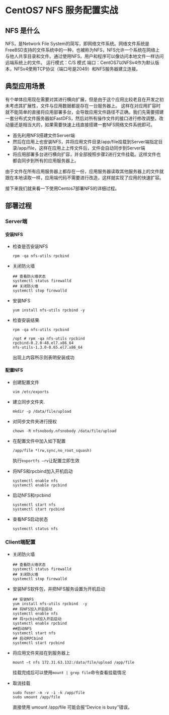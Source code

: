 # CentOS7 NFS 服务配置实战

## NFS 是什么

NFS，是Network File System的简写，即网络文件系统。网络文件系统是FreeBSD支持的文件系统中的一种，也被称为NFS，NFS允许一个系统在网络上与他人共享目录和文件。通过使用NFS，用户和程序可以像访问本地文件一样访问远端系统上的文件。 运行模式：C/S 模式 端口：CentOS7以NFSv4作为默认版本，NFSv4使用TCP协议（端口号是2049）和NFS服务器建立连接。

## 典型应用场景

有个单体应用现在需要对其进行横向扩展，但是由于这个应用比较老且在开发之初未考虑其扩展性，文件与应用数据都是存在一台服务器上。 这样在对应用扩容时就不能简单的直接将应用部署多台，会导致应用文件路径不正确。我们先需要搭建一套分布式文件服务器如FastDFS，然后对所有操作文件的接口进行修改调整。改动量还是相当大的，如果需要快速上线直接搭建一套NFS网络文件系统即可。

- 首先利用NFS搭建文件Server端
- 然后在应用上也安装NFS，并将应用文件目录/app/file挂载到Server端指定目录/app/file，这样在应用上上传文件后，文件会自动同步到Server端
- 将应用部署多台进行横向扩容，并全部按照步骤2进行文件挂载。这样文件也都会同步到所有的应用服务器上。

由于文件在所有应用服务器上都存在一份，应用服务器读取其他服务器上的文件就跟在本地读取一样，应用端代码不需要进行改造，这样就实现了应用的快速扩容。

接下来我们就来看一下使用Centos7部署NFS的详细过程。

## 部署过程

### Server端

#### 安装NFS

- 检查是否安装NFS

  ```
  rpm -qa nfs-utils rpcbind
  ```

  

- 关闭防火墙

  ```
  ## 查看防火墙状态
  systemctl status firewalld
  ## 关闭防火墙
  systemctl stop firewalld
  ```

  

- 安装NFS

  ```
  yum install nfs-utils rpcbind -y
  ```

  

- 检查安装结果

  ```
  rpm -qa nfs-utils rpcbind
  ```

  ```
  /opt # rpm -qa nfs-utils rpcbind                                   
  rpcbind-0.2.0-48.el7.x86_64
  nfs-utils-1.3.0-0.65.el7.x86_64
  ```

  出现上内容所示则表明安装成功

#### 配置NFS

- 创建配置文件

  ```
  vim /etc/exports
  ```

  

- 建立同步文件夹.

  ```
  mkdir -p /data/file/upload
  ```

  

- 对同步文件夹进行授权

  ```
  chown -R nfsnobody.nfsnobody /data/file/upload
  ```

  

- 在配置文件中加入如下配置

  ```
  /app/file *(rw,sync,no_root_squash)
  ```

  执行`exportfs –rv`让配置立即生效

  

- 将NFS和rpcbind加入开机启动

  ```
  systemctl enable nfs
  systemctl enable rpcbind
  ```

  

- 启动NFS和rpcbind

  ```
  systemctl start nfs
  systemctl start rpcbind
  ```

  

- 查看NFS启动状态

  ```
  systemctl status nfs
  ```

  

### Client端配置

- 关闭防火墙

  ```
  ## 查看防火墙状态
  systemctl status firewalld
  ## 关闭防火墙
  systemctl stop firewalld
  ```

  

- 安装NFS软件包，并把NFS服务设置为开机启动

  ```
  ## 安装NFS
  yum install nfs-utils rpcbind  -y
  ## 将NFS加入开启启动
  systemctl enable nfs
  ## 将rpcbind加入开启启动
  systemctl enable rpcbind
  ##启动NFS
  systemctl start nfs
  ## 启动RPCbind
  systemctl start rpcbind	
  ```

  

- 将应用文件夹挂在到服务器上

  ```
  mount –t nfs 172.31.63.132:/data/file/upload /app/file
  ```

  挂载完成后可以使用`mount | grep file`命令查看挂载情况

  

- 取消挂载

  ```
  sudo fuser -m -v -i -k /app/file
  sudo umount /app/file
  ```

  直接使用 umount /app/file 可能会报“Device is busy”错误。

